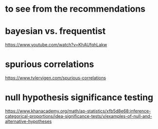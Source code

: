 # to see from the recommendations 
# bayesian vs. frequentist
https://www.youtube.com/watch?v=KhAUfqhLakw
# spurious correlations
https://www.tylervigen.com/spurious-correlations
# null hypothesis significance testing
https://www.khanacademy.org/math/ap-statistics/xfb5d8e68:inference-categorical-proportions/idea-significance-tests/v/examples-of-null-and-alternative-hypotheses

